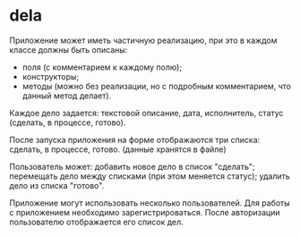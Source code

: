 # dela
Приложение может иметь частичную реализацию, при это в каждом классе должны быть описаны:

- поля (с комментарием к каждому полю);
- конструкторы;
- методы (можно без реализации, но с подробным комментарием, что данный метод делает).

Каждое дело задается:
текстовой описание, дата, исполнитель, статус (сделать, в процессе, готово).

После запуска приложения на форме отображаются три списка:
сделать,
в процессе,
готово.
(данные хранятся в файле)

Пользователь может:
добавить новое дело в список "сделать";
перемещать дело между списками (при этом меняется статус);
удалить дело из списка "готово".

Приложение могут использовать несколько пользователей. Для работы с приложением необходимо зарегистрироваться. После авторизации пользователю отображается его список дел.
